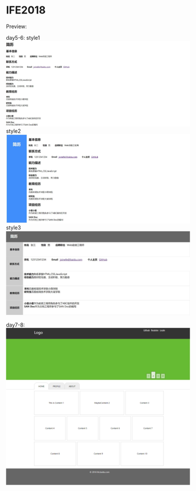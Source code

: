 # IFE2018
Preview:

day5-6:
style1
![image](https://github.com/ZHQStark/IFE2018/blob/master/img/style1.jpg)
style2
![image](https://github.com/ZHQStark/IFE2018/blob/master/img/style2.jpg)
style3
![image](https://github.com/ZHQStark/IFE2018/blob/master/img/style3.jpg)

day7-8:
![image](https://github.com/ZHQStark/IFE2018/blob/master/img/day7-8.png)
